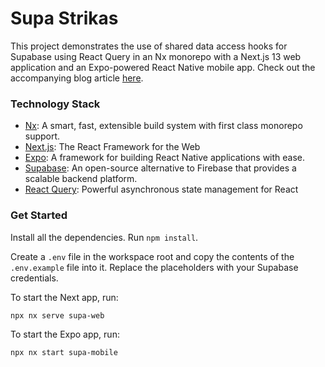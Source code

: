 # Supa Strikas

This project demonstrates the use of shared data access hooks for Supabase using React Query in an Nx monorepo with a Next.js 13 web application and an Expo-powered React Native mobile app. Check out the accompanying blog article [here](https://dev.to/barakamwakisha/supabase-in-a-monorepo-reusable-data-access-hooks-for-next-13-and-expo-l4p).

### Technology Stack

- [Nx](https://nx.dev/): A smart, fast, extensible build system with first class monorepo support.
- [Next.js](https://nextjs.org/): The React Framework for the Web
- [Expo](https://expo.dev/): A framework for building React Native applications with ease.
- [Supabase](https://supabase.io/): An open-source alternative to Firebase that provides a scalable backend platform.
- [React Query](https://tanstack.com/query/v3/): Powerful asynchronous state management for React


### Get Started

Install all the dependencies. Run `npm install`. 

Create a `.env` file in the workspace root and copy the contents of the `.env.example` file into it. Replace the placeholders with your Supabase credentials.

To start the Next app, run:
```
npx nx serve supa-web
```

To start the Expo app, run:
```
npx nx start supa-mobile
```